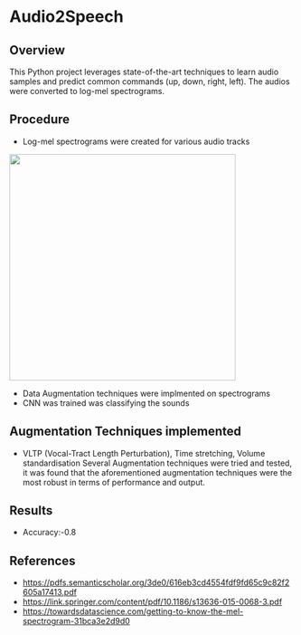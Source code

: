 # Audio2Speech

## Overview

This Python project leverages state-of-the-art techniques to learn audio samples and predict common commands (up, down, right, left). The audios were converted to log-mel spectrograms. 

## Procedure
- Log-mel spectrograms were created for various audio tracks
  
 <img src="https://github.com/sanjeet178/Audio2Speech/assets/69724036/8b648d0b-aee3-4cc1-9834-99dbe614c924" width="400">

- Data Augmentation techniques were implmented on spectrograms
- CNN was trained was classifying the sounds
  
## Augmentation Techniques implemented
- VLTP (Vocal-Tract Length Perturbation), Time stretching, Volume standardisation
Several Augmentation techniques were tried and tested, it was found that the aforementioned augmentation techniques were the most robust in terms of performance and output.

## Results
- Accuracy:-0.8

## References
- https://pdfs.semanticscholar.org/3de0/616eb3cd4554fdf9fd65c9c82f2605a17413.pdf
- https://link.springer.com/content/pdf/10.1186/s13636-015-0068-3.pdf
- https://towardsdatascience.com/getting-to-know-the-mel-spectrogram-31bca3e2d9d0
